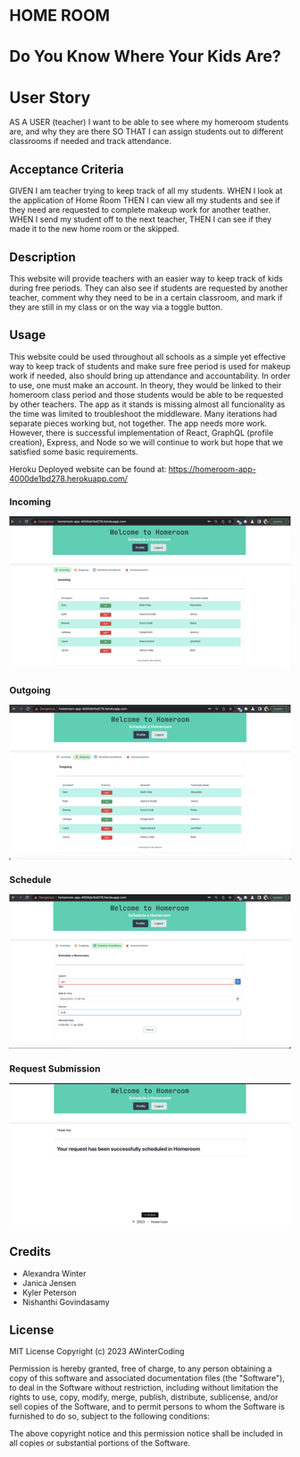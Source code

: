 # HOME ROOM

# Do You Know Where Your Kids Are?

# User Story

AS A USER (teacher) I want to be able to see where my homeroom students are, and why they are there
SO THAT I can assign students out to different classrooms if needed and track attendance.

## Acceptance Criteria

GIVEN I am teacher trying to keep track of all my students.
WHEN I look at the application of Home Room
THEN I can view all my students and see if they need are requested to complete makeup work for another teather.
WHEN I send my student off to the next teacher,
THEN I can see if they made it to the new home room or the skipped.

## Description

This website will provide teachers with an easier way to keep track of kids during free periods. They can also see if students are requested by another teacher, comment why they need to be in a certain classroom, and mark if they are still in my class or on the way via a toggle button.
 
## Usage

This website could be used throughout all schools as a simple yet effective way to keep track of students and make sure free period is used for makeup work if needed, also should bring up attendance and accountability. In order to use, one must make an account. In theory, they would be linked to their homeroom class period and those students would be able to be requested by other teachers. The app as it stands is missing almost all funcionality as the time was limited to troubleshoot the middleware. Many iterations had separate pieces working but, not together. The app needs more work. However, there is successful implementation of React, GraphQL (profile creation), Express, and Node so we will continue to work but hope that we satisfied some basic requirements.

Heroku Deployed website can be found at: https://homeroom-app-4000de1bd278.herokuapp.com/
### Incoming
![Incoming](./assets/incoming.png)

### Outgoing
![Outgoing](./assets/outgoing.png)

### Schedule
![ScheduleRoom](./assets/scheduleroom.png)

### Request Submission
![Success Submission](./assets/success.png)





## Credits

- Alexandra Winter
- Janica Jensen
- Kyler Peterson
- Nishanthi Govindasamy

## License

MIT License
Copyright (c) 2023 AWinterCoding

Permission is hereby granted, free of charge, to any person obtaining a copy of this software and associated documentation files (the "Software"), to deal in the Software without restriction, including without limitation the rights to use, copy, modify, merge, publish, distribute, sublicense, and/or sell copies of the Software, and to permit persons to whom the Software is furnished to do so, subject to the following conditions:

The above copyright notice and this permission notice shall be included in all copies or substantial portions of the Software.
